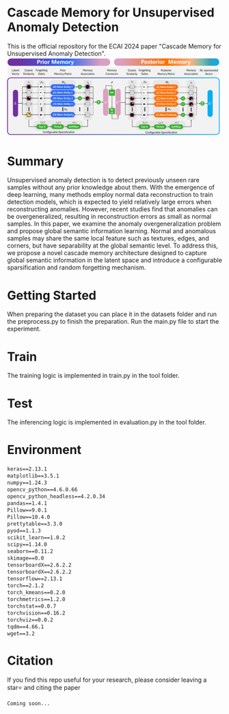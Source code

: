 # Cascade Memory for Unsupervised Anomaly Detection
This is the official repository for the ECAI 2024 paper "Cascade Memory for Unsupervised Anomaly Detection".  
<img src="image/overview.png" width="800px">

# Summary
Unsupervised anomaly detection is to detect previously unseen rare samples without any prior knowledge about them. With the emergence of deep learning, many methods employ normal data reconstruction to train detection models, which is expected to yield relatively large errors when reconstructing anomalies. However, recent studies find that anomalies can be overgeneralized, resulting in reconstruction errors as small as normal samples. In this paper, we examine the anomaly overgeneralization problem and propose global semantic information learning. Normal and anomalous samples may share the same local feature such as textures, edges, and corners, but have separability at the global semantic level. To address this, we propose a novel cascade memory architecture designed to capture global semantic information in the latent space and introduce a configurable sparsification and random forgetting mechanism.


# Getting Started
When preparing the dataset you can place it in the datasets folder and run the preprocess.py to finish the preparation. Run the main.py file to start the experiment.

# Train
The training logic is implemented in train.py in the tool folder.

# Test
The inferencing logic is implemented in evaluation.py in the tool folder.

# Environment
```
keras==2.13.1
matplotlib==3.5.1
numpy==1.24.3
opencv_python==4.6.0.66
opencv_python_headless==4.2.0.34
pandas==1.4.1
Pillow==9.0.1
Pillow==10.4.0
prettytable==3.3.0
pyod==1.1.3
scikit_learn==1.0.2
scipy==1.14.0
seaborn==0.11.2
skimage==0.0
tensorboardX==2.6.2.2
tensorboardX==2.6.2.2
tensorflow==2.13.1
torch==2.1.2
torch_kmeans==0.2.0
torchmetrics==1.2.0
torchstat==0.0.7
torchvision==0.16.2
torchviz==0.0.2
tqdm==4.66.1
wget==3.2
```

# Citation
If you find this repo useful for your research, please consider leaving a star⭐️ and citing the paper

```
Coming soon...
```
